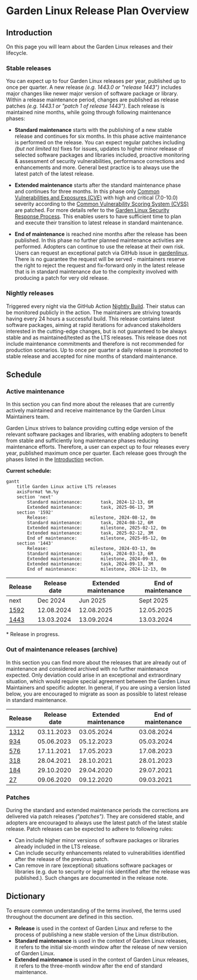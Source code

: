 # Garden Linux Release Plan Overview

## Introduction

On this page you will learn about the Garden Linux releases and their lifecycle.

### Stable releases

You can expect up to four Garden Linux releases per year, published up to once per quarter. A new release _(e.g. 1443.0 or "release 1443")_ includes major changes like newer major version of software package or library. Within a release maintenance period, changes are published as release patches _(e.g. 1443.1 or "patch 1 of release 1443")_. Each release is maintained nine months, while going through following maintenance phases:

- **Standard maintenance** starts with the publishing of a new stable release and continues for six months. In this phase active maintenance is performed on the release. You can expect regular patches including _(but not limited to)_ fixes for issues, updates to higher minor release of selected software packages and libraries included, proactive monitoring & assessment of security vulnerabilities, performance corrections and enhancements and more. General best practice is to always use the latest patch of the latest release.

- **Extended maintenance** starts after the standard maintenance phase and continues for three months. In this phase only [Common Vulnerabilities and Exposures (CVE)](https://csrc.nist.gov/glossary/term/common_vulnerabilities_and_exposures) with high and critical (7.0-10.0) severity according to the [Common Vulnerability Scoring System (CVSS)](https://nvd.nist.gov/vuln-metrics) are patched. For more details refer to the [Garden Linux Security Response Process](/SECURITY.md). This enables users to have sufficient time to plan and execute their transition to latest release in standard maintenance.

- **End of maintenance** is reached nine months after the release has been published. In this phase no further planned maintenance activities are performed. Adopters can continue to use the release at their own risk. Users can request an exceptional patch via GitHub issue in [gardenlinux](https://github.com/gardenlinux/gardenlinux/issues/new/choose). There is no guarantee the request will be served - maintainers reserve the right to reject the request and fix-forward only in the latest release that is in standard maintenance due to the complexity involved with producing a patch for very old release.

### Nightly releases 

Triggered every night via the GitHub Action [Nightly Build](https://github.com/gardenlinux/gardenlinux/actions/workflows/nightly.yml). Their status can be monitored publicly in the action. The maintainers are striving towards having every 24 hours a successful build. This release contains latest software packages, aiming at rapid iterations for advanced stakeholders interested in the cutting-edge changes, but is not guaranteed to be always stable and as maintained/tested as the LTS releases. This release does not include maintenance commitments and therefore is not recommended for production scenarios. Up to once per quarter a daily release is promoted to stable release and accepted for nine months of standard maintenance.

## Schedule

### Active maintenance

In this section you can find more about the releases that are currently actively maintained and receive maintenance by the Garden Linux Maintainers team.

Garden Linux strives to balance providing cutting edge version of the relevant software packages and libraries, with enabling adopters to benefit from stable and sufficiently long maintenance phases reducing maintenance efforts. Therefore, a user can expect up to four releases every year, published maximum once per quarter. Each release goes through the phases listed in the [Introduction](#introduction) section.

**Current schedule:**

```mermaid
gantt
    title Garden Linux active LTS releases
    axisFormat %m.%y
    section 'next' 
        Standard maintenance:       task, 2024-12-13, 6M 
        Extended maintenance:       task, 2025-06-13, 3M   
    section '1592'
        Release:                milestone, 2024-08-12, 0m
        Standard maintenance:       task, 2024-08-12, 6M
        Extended maintenance:       milestone, 2025-02-12, 0m
        Extended maintenance:       task, 2025-02-12, 3M
        End of maintenance:         milestone, 2025-05-12, 0m
    section '1443'
        Release:                milestone, 2024-03-13, 0m
        Standard maintenance:       task, 2024-03-13, 6M
        Extended maintenance:       milestone, 2024-09-13, 0m
        Extended maintenance:       task, 2024-09-13, 3M
        End of maintenance:         milestone, 2024-12-13, 0m

```

| Release                                                                   | Release date  | Extended maintenance  | End of maintenance    |
| -                                                                         | -             | -                     | -                     |
| next                                                                      | Dec 2024      | Jun 2025              | Sept 2025             |
| [1592](https://github.com/gardenlinux/gardenlinux/releases/tag/1592.0)    | 12.08.2024    | 12.08.2025            | 12.05.2025            |
| [1443](https://github.com/gardenlinux/gardenlinux/releases/tag/1443.0)    | 13.03.2024    | 13.09.2024            | 13.03.2024            |


\* Release in progress.

### Out of maintenance releases (archive)

In this section you can find more about the releases that are already out of maintenance and considered archived with no further maintenance expected. Only deviation could arise in an exceptional and extraordinary situation, which would require special agreement between the Garden Linux Maintainers and specific adopter. In general, if you are using a version listed below, you are encouraged to migrate as soon as possible to latest release in standard maintenance. 

| Release                                                                   | Release date  | Extended maintenance  | End of maintenance    |
| -                                                                         | -             | -                     | -                     |
| [1312](https://github.com/gardenlinux/gardenlinux/releases/tag/1312.0)    | 03.11.2023    | 03.05.2024            | 03.08.2024            |
| [934](https://github.com/gardenlinux/gardenlinux/releases/tag/934.0)      | 05.06.2023    | 05.12.2023            | 05.03.2024            |
| [576](https://github.com/gardenlinux/gardenlinux/releases/tag/576.0)      | 17.11.2021    | 17.05.2023            | 17.08.2023            |
| [318](https://github.com/gardenlinux/gardenlinux/releases/tag/318.4)      | 28.04.2021    | 28.10.2021            | 28.01.2023            |
| [184](https://github.com/gardenlinux/gardenlinux/releases/tag/184.0)      | 29.10.2020    | 29.04.2020            | 29.07.2021            |
| [27](https://github.com/gardenlinux/gardenlinux/releases/tag/27.0)        | 09.06.2020    | 09.12.2020            | 09.03.2021            | 


### Patches  

During the standard and extended maintenance periods the corrections are delivered via patch releases _("patches")_. They are considered stable, and adopters are encouraged to always use the latest patch of the latest stable release. Patch releases can be expected to adhere to following rules:

- Can include higher minor versions of software packages or libraries already included in the LTS release.
- Can include security enhancements related to vulnerabilities identified after the release of the previous patch.
- Can remove in rare (exceptional) situations software packages or libraries (e.g. due to security or legal risk identified after the release was published.). Such changes are documented in the release note. 

## Dictionary

To ensure common understanding of the terms involved, the terms used throughout the document are defined in this section.
- **Release** is used in the context of Garden Linux and referse to the process of publishing a new stable version of the Linux distribution.
- **Standard maintenance** is used in the context of Garden Linux releases, it refers to the initial six-month window after the release of new version of Garden Linux. 
- **Extended maintenance** is used in the context of Garden Linux releases, it refers to the three-month window after the end of standard maintenance.